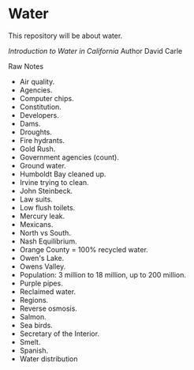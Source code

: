 # Water

This repository will be about water.

*Introduction to Water in California* Author David Carle

Raw Notes

* Air quality.
* Agencies.
* Computer chips.
* Constitution.
* Developers.
* Dams.
* Droughts.
* Fire hydrants.
* Gold Rush.
* Government agencies (count).
* Ground water.
* Humboldt Bay cleaned up.
* Irvine trying to clean.
* John Steinbeck.
* Law suits.
* Low flush toilets.
* Mercury leak.
* Mexicans.
* North vs South.
* Nash Equilibrium.
* Orange County = 100% recycled water.
* Owen's Lake.
* Owens Valley.
* Population: 3 million to 18 million, up to 200 million.
* Purple pipes.
* Reclaimed water.
* Regions.
* Reverse osmosis.
* Salmon.
* Sea birds.
* Secretary of the Interior.
* Smelt.
* Spanish.
* Water distribution 
